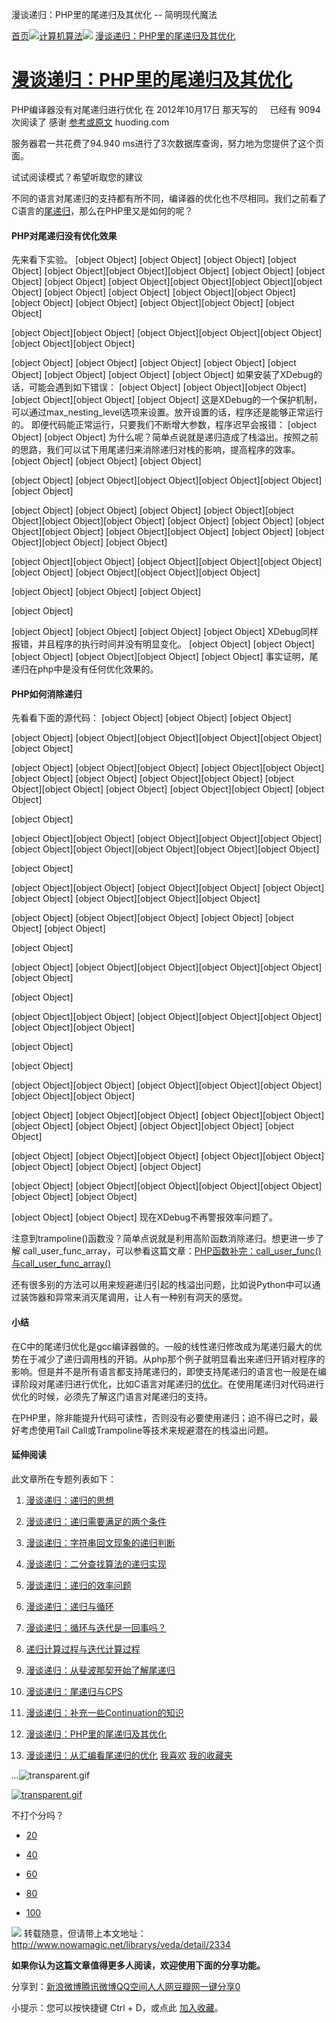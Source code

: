 漫谈递归：PHP里的尾递归及其优化 -- 简明现代魔法

[首页](http://www.nowamagic.net/librarys/veda/)![](../_resources/5314c05b83b861dbb1140f2277562370.png)[计算机算法](http://www.nowamagic.net/librarys/veda/cate/Algorithm)![](../_resources/5314c05b83b861dbb1140f2277562370.png) [漫谈递归：PHP里的尾递归及其优化](http://www.nowamagic.net/librarys/veda/detail/2334)

# [漫谈递归：PHP里的尾递归及其优化](http://www.nowamagic.net/librarys/veda/detail/2334)

PHP编译器没有对尾递归进行优化
在 2012年10月17日 那天写的     已经有 9094 次阅读了
感谢 [参考或原文](http://huoding.com/2012/06/25/158) huoding.com

服务器君一共花费了94.940 ms进行了3次数据库查询，努力地为您提供了这个页面。

试试阅读模式？希望听取您的建议

不同的语言对尾递归的支持都有所不同，编译器的优化也不尽相同。我们之前看了C语言的[尾递归](http://www.nowamagic.net/librarys/veda/tag/%E5%B0%BE%E9%80%92%E5%BD%92)，那么在PHP里又是如何的呢？

#### PHP对尾递归没有优化效果

先来看下实验。
[object Object]
[object Object]
[object Object]
[object Object]  [object Object][object Object][object Object]
[object Object]
[object Object]
[object Object]
[object Object][object Object][object Object][object Object]  [object Object]
[object Object]
[object Object][object Object]  [object Object]
[object Object]
[object Object][object Object]
[object Object]

[object Object][object Object]  [object Object][object Object][object Object][object Object][object Object]

[object Object]
[object Object]
[object Object]
[object Object]
[object Object]
[object Object]
[object Object]
[object Object]
如果安装了XDebug的话，可能会遇到如下错误：
[object Object]
[object Object][object Object]  [object Object][object Object]  [object Object]
这是XDebug的一个保护机制，可以通过max_nesting_level选项来设置。放开设置的话，程序还是能够正常运行的。
即便代码能正常运行，只要我们不断增大参数，程序迟早会报错：
[object Object]
[object Object]
为什么呢？简单点说就是递归造成了栈溢出。按照之前的思路，我们可以试下用尾递归来消除递归对栈的影响，提高程序的效率。
[object Object]
[object Object]
[object Object]

[object Object]  [object Object][object Object][object Object][object Object][object Object]

[object Object]
[object Object]
[object Object]
[object Object][object Object][object Object][object Object]  [object Object]
[object Object]
[object Object][object Object]  [object Object][object Object]
[object Object]
[object Object][object Object]
[object Object]

[object Object][object Object]  [object Object][object Object][object Object][object Object]  [object Object][object Object][object Object]

[object Object]
[object Object]
[object Object]

[object Object]

[object Object]
[object Object]
[object Object]
[object Object]
XDebug同样报错，并且程序的执行时间并没有明显变化。
[object Object]
[object Object][object Object]  [object Object][object Object]  [object Object]
事实证明，尾递归在php中是没有任何优化效果的。

#### PHP如何消除递归

先看看下面的源代码：
[object Object]
[object Object]
[object Object]

[object Object]  [object Object][object Object][object Object][object Object]  [object Object]

[object Object]
[object Object][object Object]  [object Object][object Object]  [object Object]
[object Object]
[object Object][object Object]  [object Object][object Object]
[object Object]
[object Object][object Object]
[object Object]

[object Object]

[object Object][object Object]  [object Object][object Object][object Object][object Object][object Object][object Object][object Object][object Object]

[object Object]

[object Object][object Object]  [object Object][object Object]  [object Object][object Object]  [object Object][object Object][object Object]

[object Object]
[object Object][object Object]
[object Object]
[object Object]
[object Object]

[object Object]

[object Object]  [object Object][object Object][object Object][object Object][object Object]

[object Object]

[object Object][object Object]  [object Object][object Object][object Object][object Object][object Object]

[object Object]

[object Object]

[object Object][object Object]  [object Object][object Object][object Object][object Object][object Object]

[object Object]
[object Object][object Object]  [object Object][object Object][object Object]
[object Object]
[object Object][object Object]
[object Object]

[object Object]
[object Object][object Object]  [object Object][object Object]
[object Object]
[object Object]
[object Object]

[object Object]
[object Object][object Object][object Object][object Object][object Object]
[object Object]

[object Object]
[object Object]
现在XDebug不再警报效率问题了。

注意到trampoline()函数没？简单点说就是利用高阶函数消除递归。想更进一步了解 call_user_func_array，可以参看这篇文章：[PHP函数补完：call_user_func()与call_user_func_array()](http://www.nowamagic.net/librarys/veda/detail/1509)

还有很多别的方法可以用来规避递归引起的栈溢出问题，比如说Python中可以通过装饰器和异常来消灭尾调用，让人有一种别有洞天的感觉。

#### 小结

在C中的尾递归优化是gcc编译器做的。一般的线性递归修改成为尾递归最大的优势在于减少了递归调用栈的开销。从php那个例子就明显看出来递归开销对程序的影响。但是并不是所有语言都支持尾递归的，即使支持尾递归的语言也一般是在编译阶段对尾递归进行优化，比如C语言对尾递归的[优化](http://www.nowamagic.net/librarys/veda/tag/%E4%BC%98%E5%8C%96)。在使用尾递归对代码进行优化的时候，必须先了解这门语言对尾递归的支持。

在PHP里，除非能提升代码可读性，否则没有必要使用递归；迫不得已之时，最好考虑使用Tail Call或Trampoline等技术来规避潜在的栈溢出问题。

#### 延伸阅读

此文章所在专题列表如下：
1. [漫谈递归：递归的思想](http://www.nowamagic.net/librarys/veda/detail/2314)
2. [漫谈递归：递归需要满足的两个条件](http://www.nowamagic.net/librarys/veda/detail/2315)
3. [漫谈递归：字符串回文现象的递归判断](http://www.nowamagic.net/librarys/veda/detail/2316)
4. [漫谈递归：二分查找算法的递归实现](http://www.nowamagic.net/librarys/veda/detail/2317)
5. [漫谈递归：递归的效率问题](http://www.nowamagic.net/librarys/veda/detail/2321)
6. [漫谈递归：递归与循环](http://www.nowamagic.net/librarys/veda/detail/2322)
7. [漫谈递归：循环与迭代是一回事吗？](http://www.nowamagic.net/librarys/veda/detail/2324)
8. [递归计算过程与迭代计算过程](http://www.nowamagic.net/librarys/veda/detail/2280)
9. [漫谈递归：从斐波那契开始了解尾递归](http://www.nowamagic.net/librarys/veda/detail/2325)
10. [漫谈递归：尾递归与CPS](http://www.nowamagic.net/librarys/veda/detail/2331)

11. [漫谈递归：补充一些Continuation的知识](http://www.nowamagic.net/librarys/veda/detail/2332)

12. [漫谈递归：PHP里的尾递归及其优化](http://www.nowamagic.net/librarys/veda/detail/2334)
13. [漫谈递归：从汇编看尾递归的优化](http://www.nowamagic.net/librarys/veda/detail/2336)
[我喜欢]()
[我的收藏夹](http://www.nowamagic.net/librarys/topics/favorites/)

*...*![transparent.gif](../_resources/046c7604a84c0768ef44c7afc2dff647.gif)

[![transparent.gif](../_resources/046c7604a84c0768ef44c7afc2dff647.gif)](http://service.weibo.com/staticjs/weiboshare.html?url=http%3A%2F%2Fwww.nowamagic.net%2Flibrarys%2Fveda%2Fdetail%2F2334&type=2&count=1&appkey=&title=&pic=&ralateUid=2809746632&language=zh_cn&dpc=1#)

 不打个分吗？

- [20](http://www.nowamagic.net/librarys/veda/detail/2334#)

- [40](http://www.nowamagic.net/librarys/veda/detail/2334#)

- [60](http://www.nowamagic.net/librarys/veda/detail/2334#)

- [80](http://www.nowamagic.net/librarys/veda/detail/2334#)

- [100](http://www.nowamagic.net/librarys/veda/detail/2334#)

![](../_resources/f9ced49f0004971194ed035f3ffc554f.jpg)
转载随意，但请带上本文地址：
http://www.nowamagic.net/librarys/veda/detail/2334

**如果你认为这篇文章值得更多人阅读，欢迎使用下面的分享功能。**

分享到：[新浪微博](http://www.nowamagic.net/librarys/veda/detail/2334#)[腾讯微博](http://www.nowamagic.net/librarys/veda/detail/2334#)[QQ空间](http://www.nowamagic.net/librarys/veda/detail/2334#)[人人网](http://www.nowamagic.net/librarys/veda/detail/2334#)[豆瓣网](http://www.nowamagic.net/librarys/veda/detail/2334#)[一键分享](http://www.nowamagic.net/librarys/veda/detail/2334#)[0](http://www.nowamagic.net/librarys/veda/detail/2334#)

小提示：您可以按快捷键 Ctrl + D，或点此 [加入收藏](漫谈递归：PHP里的尾递归及其优化%20--%20简明现代魔法.md#)。